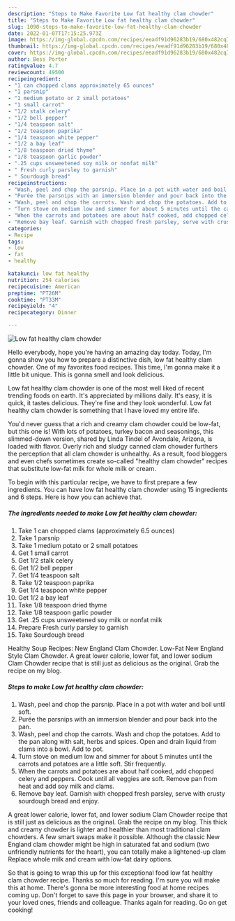 ```yaml
---
description: "Steps to Make Favorite Low fat healthy clam chowder"
title: "Steps to Make Favorite Low fat healthy clam chowder"
slug: 1090-steps-to-make-favorite-low-fat-healthy-clam-chowder
date: 2022-01-07T17:15:25.973Z
image: https://img-global.cpcdn.com/recipes/eeadf91d96283b19/680x482cq70/low-fat-healthy-clam-chowder-recipe-main-photo.jpg
thumbnail: https://img-global.cpcdn.com/recipes/eeadf91d96283b19/680x482cq70/low-fat-healthy-clam-chowder-recipe-main-photo.jpg
cover: https://img-global.cpcdn.com/recipes/eeadf91d96283b19/680x482cq70/low-fat-healthy-clam-chowder-recipe-main-photo.jpg
author: Bess Porter
ratingvalue: 4.7
reviewcount: 49500
recipeingredient:
- "1 can chopped clams approximately 65 ounces"
- "1 parsnip"
- "1 medium potato or 2 small potatoes"
- "1 small carrot"
- "1/2 stalk celery"
- "1/2 bell pepper"
- "1/4 teaspoon salt"
- "1/2 teaspoon paprika"
- "1/4 teaspoon white pepper"
- "1/2 a bay leaf"
- "1/8 teaspoon dried thyme"
- "1/8 teaspoon garlic powder"
- ".25 cups unsweetened soy milk or nonfat milk"
- " Fresh curly parsley to garnish"
- " Sourdough bread"
recipeinstructions:
- "Wash, peel and chop the parsnip. Place in a pot with water and boil until soft."
- "Purée the parsnips with an immersion blender and pour back into the pan."
- "Wash, peel and chop the carrots. Wash and chop the potatoes. Add to the pan along with salt, herbs and spices. Open and drain liquid from clams into a bowl. Add to pot."
- "Turn stove on medium low and simmer for about 5 minutes until the carrots and potatoes are a little soft. Stir frequently."
- "When the carrots and potatoes are about half cooked, add chopped celery and peppers. Cook until all veggies are soft. Remove pan from heat and add soy milk and clams."
- "Remove bay leaf. Garnish with chopped fresh parsley, serve with crusty sourdough bread and enjoy."
categories:
- Recipe
tags:
- low
- fat
- healthy

katakunci: low fat healthy 
nutrition: 254 calories
recipecuisine: American
preptime: "PT26M"
cooktime: "PT33M"
recipeyield: "4"
recipecategory: Dinner

---
```



![Low fat healthy clam chowder](https://img-global.cpcdn.com/recipes/eeadf91d96283b19/680x482cq70/low-fat-healthy-clam-chowder-recipe-main-photo.jpg)

Hello everybody, hope you're having an amazing day today. Today, I'm gonna show you how to prepare a distinctive dish, low fat healthy clam chowder. One of my favorites food recipes. This time, I'm gonna make it a little bit unique. This is gonna smell and look delicious.

Low fat healthy clam chowder is one of the most well liked of recent trending foods on earth. It's appreciated by millions daily. It's easy, it is quick, it tastes delicious. They're fine and they look wonderful. Low fat healthy clam chowder is something that I have loved my entire life.

You&#39;d never guess that a rich and creamy clam chowder could be low-fat, but this one is! With lots of potatoes, turkey bacon and seasonings, this slimmed-down version, shared by Linda Tindel of Avondale, Arizona, is loaded with flavor. Overly rich and sludgy canned clam chowder furthers the perception that all clam chowder is unhealthy. As a result, food bloggers and even chefs sometimes create so-called &#34;healthy clam chowder&#34; recipes that substitute low-fat milk for whole milk or cream.


To begin with this particular recipe, we have to first prepare a few ingredients. You can have low fat healthy clam chowder using 15 ingredients and 6 steps. Here is how you can achieve that.

<!--inarticleads1-->

##### The ingredients needed to make Low fat healthy clam chowder:

1. Take 1 can chopped clams (approximately 6.5 ounces)
1. Take 1 parsnip
1. Take 1 medium potato or 2 small potatoes
1. Get 1 small carrot
1. Get 1/2 stalk celery
1. Get 1/2 bell pepper
1. Get 1/4 teaspoon salt
1. Take 1/2 teaspoon paprika
1. Get 1/4 teaspoon white pepper
1. Get 1/2 a bay leaf
1. Take 1/8 teaspoon dried thyme
1. Take 1/8 teaspoon garlic powder
1. Get .25 cups unsweetened soy milk or nonfat milk
1. Prepare  Fresh curly parsley to garnish
1. Take  Sourdough bread


Healthy Soup Recipes: New England Clam Chowder. Low-Fat New England Style Clam Chowder. A great lower calorie, lower fat, and lower sodium Clam Chowder recipe that is still just as delicious as the original. Grab the recipe on my blog. 

<!--inarticleads2-->

##### Steps to make Low fat healthy clam chowder:

1. Wash, peel and chop the parsnip. Place in a pot with water and boil until soft.
1. Purée the parsnips with an immersion blender and pour back into the pan.
1. Wash, peel and chop the carrots. Wash and chop the potatoes. Add to the pan along with salt, herbs and spices. Open and drain liquid from clams into a bowl. Add to pot.
1. Turn stove on medium low and simmer for about 5 minutes until the carrots and potatoes are a little soft. Stir frequently.
1. When the carrots and potatoes are about half cooked, add chopped celery and peppers. Cook until all veggies are soft. Remove pan from heat and add soy milk and clams.
1. Remove bay leaf. Garnish with chopped fresh parsley, serve with crusty sourdough bread and enjoy.


A great lower calorie, lower fat, and lower sodium Clam Chowder recipe that is still just as delicious as the original. Grab the recipe on my blog. This thick and creamy chowder is lighter and healthier than most traditional clam chowders. A few smart swaps make it possible. Although the classic New England clam chowder might be high in saturated fat and sodium (two unfriendly nutrients for the heart), you can totally make a lightened-up clam Replace whole milk and cream with low-fat dairy options. 

So that is going to wrap this up for this exceptional food low fat healthy clam chowder recipe. Thanks so much for reading. I'm sure you will make this at home. There's gonna be more interesting food at home recipes coming up. Don't forget to save this page in your browser, and share it to your loved ones, friends and colleague. Thanks again for reading. Go on get cooking!
